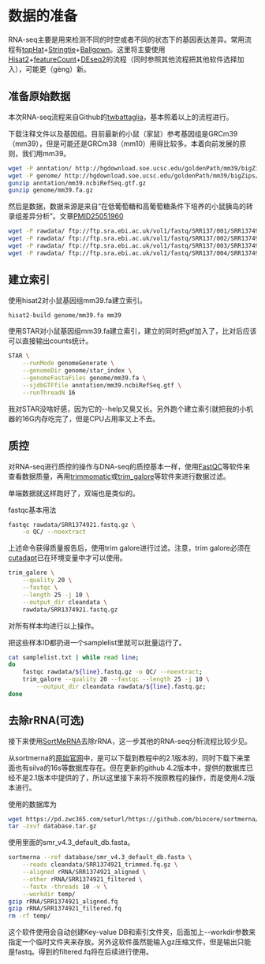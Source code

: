 # 数据的准备

RNA-seq主要是用来检测不同的时空或者不同的状态下的基因表达差异。常用流程有[topHat](https://ccb.jhu.edu/software/tophat/)+[Stringtie](https://ccb.jhu.edu/software/stringtie/)+[Ballgown](https://www.bioconductor.org/packages/release/bioc/html/ballgown.html)。这里将主要使用[Hisat2](http://daehwankimlab.github.io/hisat2/main/)+[featureCount](http://subread.sourceforge.net/)+[DEseq2](https://bioconductor.org/packages/release/bioc/html/DESeq2.html)的流程（同时参照其他流程把其他软件选择加入），可能更（gèng）新。



## 准备原始数据
本次RNA-seq流程来自Github的[twbattaglia](https://github.com/twbattaglia/RNAseq-workflow)，基本照着以上的流程进行。

下载注释文件以及基因组。目前最新的小鼠（家鼠）参考基因组是GRCm39（mm39），但是可能还是GRCm38（mm10）用得比较多。本着向前发展的原则，我们用mm39。
```bash
wget -P anntation/ http://hgdownload.soe.ucsc.edu/goldenPath/mm39/bigZips/genes/mm39.ncbiRefSeq.gtf.gz
wget -P genome/ http://hgdownload.soe.ucsc.edu/goldenPath/mm39/bigZips/mm39.fa.gz
gunzip anntation/mm39.ncbiRefSeq.gtf.gz
gunzip genome/mm39.fa.gz
```

然后是数据，数据来源是来自“在低葡萄糖和高葡萄糖条件下培养的小鼠胰岛的转录组差异分析”。文章[PMID25051960](https://www.ncbi.nlm.nih.gov/pubmed/25051960)
```bash
wget -P rawdata/ ftp://ftp.sra.ebi.ac.uk/vol1/fastq/SRR137/001/SRR1374921/SRR1374921.fastq.gz
wget -P rawdata/ ftp://ftp.sra.ebi.ac.uk/vol1/fastq/SRR137/002/SRR1374922/SRR1374922.fastq.gz
wget -P rawdata/ ftp://ftp.sra.ebi.ac.uk/vol1/fastq/SRR137/003/SRR1374923/SRR1374923.fastq.gz
wget -P rawdata/ ftp://ftp.sra.ebi.ac.uk/vol1/fastq/SRR137/004/SRR1374924/SRR1374924.fastq.gz
```



## 建立索引

使用hisat2对小鼠基因组mm39.fa建立索引。

```bash
hisat2-build genome/mm39.fa mm39
```



使用STAR对小鼠基因组mm39.fa建立索引，建立的同时把gtf加入了，比对后应该可以直接输出counts统计。

```bash
STAR \
	--runMode genomeGenerate \
	--genomeDir genome/star_index \
	--genomeFastaFiles genome/mm39.fa \
	--sjdbGTFfile anntation/mm39.ncbiRefSeq.gtf \
	--runThreadN 16
```

我对STAR没啥好感，因为它的--help又臭又长。另外跑个建立索引就把我的小机器的16G内存吃完了，但是CPU占用率又上不去。




## 质控

对RNA-seq进行质控的操作与DNA-seq的质控基本一样，使用[FastQC](https://www.bioinformatics.babraham.ac.uk/projects/fastqc/)等软件来查看数据质量，再用[trimmomatic](http://www.usadellab.org/cms/?page=trimmomatic)或[trim_galore](https://www.bioinformatics.babraham.ac.uk/projects/trim_galore/)等软件来进行数据过滤。

单端数据就这样跑好了，双端也是类似的。

fastqc基本用法
```bash
fastqc rawdata/SRR1374921.fastq.gz \
	-o QC/ --noextract
```

上述命令获得质量报告后，使用trim galore进行过滤。注意，trim galore必须在[cutadapt](https://github.com/marcelm/cutadapt/)已在环境变量中才可以使用。

```bash
trim_galore \
	--quality 20 \
	--fastqc \
	--length 25 -j 10 \
	--output_dir cleandata \
	rawdata/SRR1374921.fastq.gz
```

对所有样本均进行以上操作。

把这些样本ID都扔进一个samplelist里就可以批量运行了。
```bash
cat samplelist.txt | while read line;
do
	fastqc rawdata/${line}.fastq.gz -o QC/ --noextract;
	trim_galore --quality 20 --fastqc --length 25 -j 10 \
		--output_dir cleandata rawdata/${line}.fastq.gz;
done
```





## 去除rRNA(可选)

接下来使用[SortMeRNA](https://github.com/biocore/sortmerna)去除rRNA，这一步其他的RNA-seq分析流程比较少见。

从sortmerna的[原始官网](http://bioinfo.lifl.fr/RNA/sortmerna/)中，是可以下载到教程中的2.1版本的，同时下载下来里面也有silva的16s等数据库存在。但在更新的github 4.2版本中，提供的数据库已经不是2.1版本中提供的了，所以这里接下来将不按原教程的操作，而是使用4.2版本进行。

使用的数据库为
```bash
wget https://pd.zwc365.com/seturl/https://github.com/biocore/sortmerna/releases/download/v4.2.0/database.tar.gz
tar -zxvf database.tar.gz
```

使用里面的smr_v4.3_default_db.fasta。

```bash
sortmerna --ref database/smr_v4.3_default_db.fasta \
	--reads cleandata/SRR1374921_trimmed.fq.gz \
	--aligned rRNA/SRR1374921_aligned \
	--other rRNA/SRR1374921_filtered \
	--fastx -threads 10 -v \
	--workdir temp/
gzip rRNA/SRR1374921_aligned.fq
gzip rRNA/SRR1374921_filtered.fq
rm -rf temp/
```

这个软件使用会自动创建Key-value DB和索引文件夹，后面加上--workdir参数来指定一个临时文件夹来存放。另外这软件虽然能输入gz压缩文件，但是输出只能是fastq。得到的filtered.fq将在后续进行使用。
